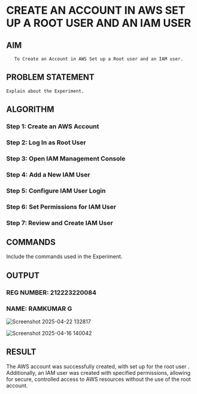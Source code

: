  # CREATE AN  ACCOUNT IN AWS SET UP A ROOT USER AND AN IAM USER 
  ## AIM
       To Create an Account in AWS Set up a Root user and an IAM user.
## PROBLEM STATEMENT
    Explain about the Experiment.

## ALGORITHM
 ### Step 1: Create an AWS Account

 ###  Step 2: Log In as Root User

 ### Step 3: Open IAM Management Console
 
 ### Step 4: Add a New IAM User

 ### Step 5: Configure IAM User Login
 
 ### Step 6: Set Permissions for IAM User

 ### Step 7: Review and Create IAM User
 
## COMMANDS
Include the commands used in the Experiment.

## OUTPUT
### REG NUMBER: 212223220084
### NAME: RAMKUMAR G
![Screenshot 2025-04-22 132817](https://github.com/user-attachments/assets/552effd6-2e83-44cf-aca7-a4968a71d2e6)

![Screenshot 2025-04-16 140042](https://github.com/user-attachments/assets/a05d73f5-12c2-4051-a08f-5041aaa84ccf)

## RESULT
 The AWS account was successfully created, with set up for the root user . Additionally, an IAM user was created with specified permissions, allowing for secure, controlled access to AWS resources without the use of the root account.

  


